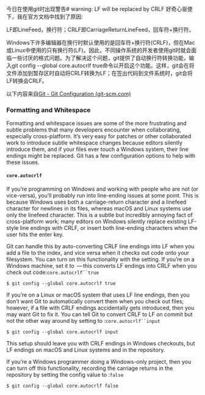 今日在使用git时出现警告# warning: LF will be replaced by CRLF
好奇心驱使下，我在官方文档中找到了原因:

LF即LineFeed，换行符；CRLF即CarriageReturnLineFeed，回车符+换行符。

Windows下许多编辑器在换行时默认使用的是回车符+换行符(CRLF)，但在Mac或Linux中使用的只有换行符(LF)。因此，不同操作系统的开发者使用git时就会面临一些讨厌的格式问题。为了解决这个问题，git提供了自动换行符转换功能，输入git config --global core.autocrlf true命令以开启这个功能。这样，git会在将文件添加到暂存区时自动将CRLF转换为LF；在签出代码到文件系统时，git会将LF转换会CRLF。

以下内容来自[Git - Git Configuration (git-scm.com)](https://git-scm.com/book/en/v2/Customizing-Git-Git-Configuration)
### Formatting and Whitespace

Formatting and whitespace issues are some of the more frustrating and subtle problems that many developers encounter when collaborating, especially cross-platform. It’s very easy for patches or other collaborated work to introduce subtle whitespace changes because editors silently introduce them, and if your files ever touch a Windows system, their line endings might be replaced. Git has a few configuration options to help with these issues.

#### `core.autocrlf`

If you’re programming on Windows and working with people who are not (or vice-versa), you’ll probably run into line-ending issues at some point. This is because Windows uses both a carriage-return character and a linefeed character for newlines in its files, whereas macOS and Linux systems use only the linefeed character. This is a subtle but incredibly annoying fact of cross-platform work; many editors on Windows silently replace existing LF-style line endings with CRLF, or insert both line-ending characters when the user hits the enter key.

Git can handle this by auto-converting CRLF line endings into LF when you add a file to the index, and vice versa when it checks out code onto your filesystem. You can turn on this functionality with the setting. If you’re on a Windows machine, set it to  — this converts LF endings into CRLF when you check out code:`core.autocrlf``true`

```console
$ git config --global core.autocrlf true
```

If you’re on a Linux or macOS system that uses LF line endings, then you don’t want Git to automatically convert them when you check out files; however, if a file with CRLF endings accidentally gets introduced, then you may want Git to fix it. You can tell Git to convert CRLF to LF on commit but not the other way around by setting to :`core.autocrlf``input`

```console
$ git config --global core.autocrlf input
```

This setup should leave you with CRLF endings in Windows checkouts, but LF endings on macOS and Linux systems and in the repository.

If you’re a Windows programmer doing a Windows-only project, then you can turn off this functionality, recording the carriage returns in the repository by setting the config value to :`false`

```console
$ git config --global core.autocrlf false
```
